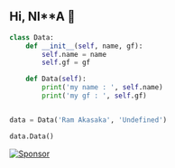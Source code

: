 ## Hi, NI**A 👋

```python
class Data:
    def __init__(self, name, gf):
        self.name = name
        self.gf = gf

    def Data(self):
        print('my name : ', self.name)
        print('my gf : ', self.gf)


data = Data('Ram Akasaka', 'Undefined')

data.Data()
```

[![Sponsor](https://img.shields.io/badge/Sponsor-%F0%9F%92%96-pink?style=for-the-badge)](https://github.com/sponsors/username)

